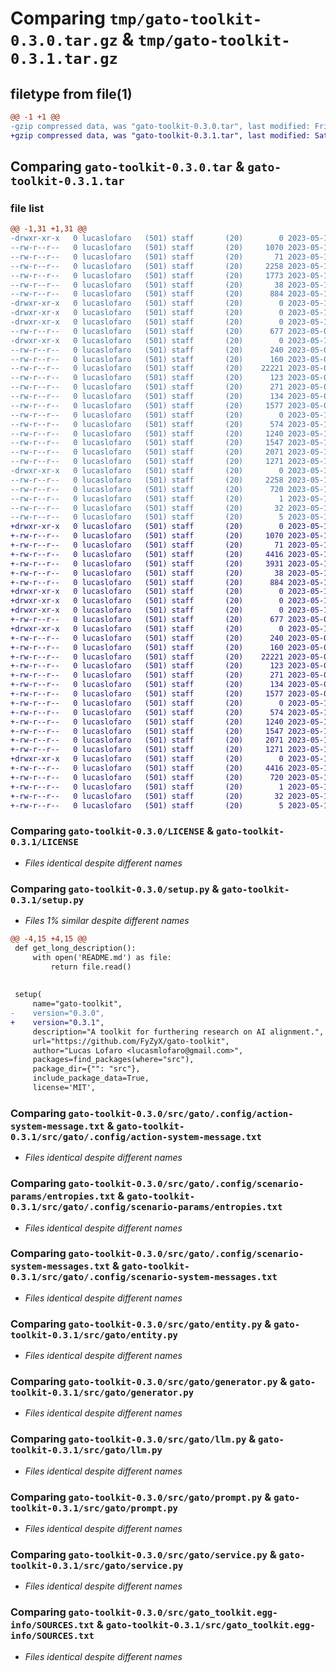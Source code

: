 # Comparing `tmp/gato-toolkit-0.3.0.tar.gz` & `tmp/gato-toolkit-0.3.1.tar.gz`

## filetype from file(1)

```diff
@@ -1 +1 @@
-gzip compressed data, was "gato-toolkit-0.3.0.tar", last modified: Fri May 12 21:41:44 2023, max compression
+gzip compressed data, was "gato-toolkit-0.3.1.tar", last modified: Sat May 13 10:20:11 2023, max compression
```

## Comparing `gato-toolkit-0.3.0.tar` & `gato-toolkit-0.3.1.tar`

### file list

```diff
@@ -1,31 +1,31 @@
-drwxr-xr-x   0 lucaslofaro   (501) staff       (20)        0 2023-05-12 21:41:44.684356 gato-toolkit-0.3.0/
--rw-r--r--   0 lucaslofaro   (501) staff       (20)     1070 2023-05-11 12:21:41.000000 gato-toolkit-0.3.0/LICENSE
--rw-r--r--   0 lucaslofaro   (501) staff       (20)       71 2023-05-12 04:29:48.000000 gato-toolkit-0.3.0/MANIFEST.in
--rw-r--r--   0 lucaslofaro   (501) staff       (20)     2258 2023-05-12 21:41:44.683396 gato-toolkit-0.3.0/PKG-INFO
--rw-r--r--   0 lucaslofaro   (501) staff       (20)     1773 2023-05-11 12:58:50.000000 gato-toolkit-0.3.0/README.md
--rw-r--r--   0 lucaslofaro   (501) staff       (20)       38 2023-05-12 21:41:44.684530 gato-toolkit-0.3.0/setup.cfg
--rw-r--r--   0 lucaslofaro   (501) staff       (20)      884 2023-05-12 21:41:31.000000 gato-toolkit-0.3.0/setup.py
-drwxr-xr-x   0 lucaslofaro   (501) staff       (20)        0 2023-05-12 21:41:44.672627 gato-toolkit-0.3.0/src/
-drwxr-xr-x   0 lucaslofaro   (501) staff       (20)        0 2023-05-12 21:41:44.678477 gato-toolkit-0.3.0/src/gato/
-drwxr-xr-x   0 lucaslofaro   (501) staff       (20)        0 2023-05-12 21:41:44.679045 gato-toolkit-0.3.0/src/gato/.config/
--rw-r--r--   0 lucaslofaro   (501) staff       (20)      677 2023-05-04 05:53:25.000000 gato-toolkit-0.3.0/src/gato/.config/action-system-message.txt
-drwxr-xr-x   0 lucaslofaro   (501) staff       (20)        0 2023-05-12 21:41:44.681815 gato-toolkit-0.3.0/src/gato/.config/scenario-params/
--rw-r--r--   0 lucaslofaro   (501) staff       (20)      240 2023-05-04 05:53:23.000000 gato-toolkit-0.3.0/src/gato/.config/scenario-params/categories.txt
--rw-r--r--   0 lucaslofaro   (501) staff       (20)      160 2023-05-04 05:53:23.000000 gato-toolkit-0.3.0/src/gato/.config/scenario-params/domains.txt
--rw-r--r--   0 lucaslofaro   (501) staff       (20)    22221 2023-05-04 05:53:23.000000 gato-toolkit-0.3.0/src/gato/.config/scenario-params/entropies.txt
--rw-r--r--   0 lucaslofaro   (501) staff       (20)      123 2023-05-04 05:53:23.000000 gato-toolkit-0.3.0/src/gato/.config/scenario-params/regions.txt
--rw-r--r--   0 lucaslofaro   (501) staff       (20)      271 2023-05-04 05:53:23.000000 gato-toolkit-0.3.0/src/gato/.config/scenario-params/scopes.txt
--rw-r--r--   0 lucaslofaro   (501) staff       (20)      134 2023-05-04 05:53:23.000000 gato-toolkit-0.3.0/src/gato/.config/scenario-params/severities.txt
--rw-r--r--   0 lucaslofaro   (501) staff       (20)     1577 2023-05-04 05:53:23.000000 gato-toolkit-0.3.0/src/gato/.config/scenario-system-messages.txt
--rw-r--r--   0 lucaslofaro   (501) staff       (20)        0 2023-05-11 23:28:21.000000 gato-toolkit-0.3.0/src/gato/__init__.py
--rw-r--r--   0 lucaslofaro   (501) staff       (20)      574 2023-05-12 06:55:28.000000 gato-toolkit-0.3.0/src/gato/entity.py
--rw-r--r--   0 lucaslofaro   (501) staff       (20)     1240 2023-05-12 21:33:19.000000 gato-toolkit-0.3.0/src/gato/generator.py
--rw-r--r--   0 lucaslofaro   (501) staff       (20)     1547 2023-05-12 21:33:19.000000 gato-toolkit-0.3.0/src/gato/llm.py
--rw-r--r--   0 lucaslofaro   (501) staff       (20)     2071 2023-05-12 09:50:28.000000 gato-toolkit-0.3.0/src/gato/prompt.py
--rw-r--r--   0 lucaslofaro   (501) staff       (20)     1271 2023-05-12 21:33:19.000000 gato-toolkit-0.3.0/src/gato/service.py
-drwxr-xr-x   0 lucaslofaro   (501) staff       (20)        0 2023-05-12 21:41:44.683017 gato-toolkit-0.3.0/src/gato_toolkit.egg-info/
--rw-r--r--   0 lucaslofaro   (501) staff       (20)     2258 2023-05-12 21:41:44.000000 gato-toolkit-0.3.0/src/gato_toolkit.egg-info/PKG-INFO
--rw-r--r--   0 lucaslofaro   (501) staff       (20)      720 2023-05-12 21:41:44.000000 gato-toolkit-0.3.0/src/gato_toolkit.egg-info/SOURCES.txt
--rw-r--r--   0 lucaslofaro   (501) staff       (20)        1 2023-05-12 21:41:44.000000 gato-toolkit-0.3.0/src/gato_toolkit.egg-info/dependency_links.txt
--rw-r--r--   0 lucaslofaro   (501) staff       (20)       32 2023-05-12 21:41:44.000000 gato-toolkit-0.3.0/src/gato_toolkit.egg-info/requires.txt
--rw-r--r--   0 lucaslofaro   (501) staff       (20)        5 2023-05-12 21:41:44.000000 gato-toolkit-0.3.0/src/gato_toolkit.egg-info/top_level.txt
+drwxr-xr-x   0 lucaslofaro   (501) staff       (20)        0 2023-05-13 10:20:11.699267 gato-toolkit-0.3.1/
+-rw-r--r--   0 lucaslofaro   (501) staff       (20)     1070 2023-05-11 12:21:41.000000 gato-toolkit-0.3.1/LICENSE
+-rw-r--r--   0 lucaslofaro   (501) staff       (20)       71 2023-05-12 04:29:48.000000 gato-toolkit-0.3.1/MANIFEST.in
+-rw-r--r--   0 lucaslofaro   (501) staff       (20)     4416 2023-05-13 10:20:11.698434 gato-toolkit-0.3.1/PKG-INFO
+-rw-r--r--   0 lucaslofaro   (501) staff       (20)     3931 2023-05-13 09:03:43.000000 gato-toolkit-0.3.1/README.md
+-rw-r--r--   0 lucaslofaro   (501) staff       (20)       38 2023-05-13 10:20:11.699390 gato-toolkit-0.3.1/setup.cfg
+-rw-r--r--   0 lucaslofaro   (501) staff       (20)      884 2023-05-13 10:19:48.000000 gato-toolkit-0.3.1/setup.py
+drwxr-xr-x   0 lucaslofaro   (501) staff       (20)        0 2023-05-13 10:20:11.689041 gato-toolkit-0.3.1/src/
+drwxr-xr-x   0 lucaslofaro   (501) staff       (20)        0 2023-05-13 10:20:11.692699 gato-toolkit-0.3.1/src/gato/
+drwxr-xr-x   0 lucaslofaro   (501) staff       (20)        0 2023-05-13 10:20:11.693541 gato-toolkit-0.3.1/src/gato/.config/
+-rw-r--r--   0 lucaslofaro   (501) staff       (20)      677 2023-05-04 05:53:25.000000 gato-toolkit-0.3.1/src/gato/.config/action-system-message.txt
+drwxr-xr-x   0 lucaslofaro   (501) staff       (20)        0 2023-05-13 10:20:11.696354 gato-toolkit-0.3.1/src/gato/.config/scenario-params/
+-rw-r--r--   0 lucaslofaro   (501) staff       (20)      240 2023-05-04 05:53:23.000000 gato-toolkit-0.3.1/src/gato/.config/scenario-params/categories.txt
+-rw-r--r--   0 lucaslofaro   (501) staff       (20)      160 2023-05-04 05:53:23.000000 gato-toolkit-0.3.1/src/gato/.config/scenario-params/domains.txt
+-rw-r--r--   0 lucaslofaro   (501) staff       (20)    22221 2023-05-04 05:53:23.000000 gato-toolkit-0.3.1/src/gato/.config/scenario-params/entropies.txt
+-rw-r--r--   0 lucaslofaro   (501) staff       (20)      123 2023-05-04 05:53:23.000000 gato-toolkit-0.3.1/src/gato/.config/scenario-params/regions.txt
+-rw-r--r--   0 lucaslofaro   (501) staff       (20)      271 2023-05-04 05:53:23.000000 gato-toolkit-0.3.1/src/gato/.config/scenario-params/scopes.txt
+-rw-r--r--   0 lucaslofaro   (501) staff       (20)      134 2023-05-04 05:53:23.000000 gato-toolkit-0.3.1/src/gato/.config/scenario-params/severities.txt
+-rw-r--r--   0 lucaslofaro   (501) staff       (20)     1577 2023-05-04 05:53:23.000000 gato-toolkit-0.3.1/src/gato/.config/scenario-system-messages.txt
+-rw-r--r--   0 lucaslofaro   (501) staff       (20)        0 2023-05-11 23:28:21.000000 gato-toolkit-0.3.1/src/gato/__init__.py
+-rw-r--r--   0 lucaslofaro   (501) staff       (20)      574 2023-05-12 06:55:28.000000 gato-toolkit-0.3.1/src/gato/entity.py
+-rw-r--r--   0 lucaslofaro   (501) staff       (20)     1240 2023-05-12 21:33:19.000000 gato-toolkit-0.3.1/src/gato/generator.py
+-rw-r--r--   0 lucaslofaro   (501) staff       (20)     1547 2023-05-12 21:33:19.000000 gato-toolkit-0.3.1/src/gato/llm.py
+-rw-r--r--   0 lucaslofaro   (501) staff       (20)     2071 2023-05-12 09:50:28.000000 gato-toolkit-0.3.1/src/gato/prompt.py
+-rw-r--r--   0 lucaslofaro   (501) staff       (20)     1271 2023-05-12 21:33:19.000000 gato-toolkit-0.3.1/src/gato/service.py
+drwxr-xr-x   0 lucaslofaro   (501) staff       (20)        0 2023-05-13 10:20:11.697824 gato-toolkit-0.3.1/src/gato_toolkit.egg-info/
+-rw-r--r--   0 lucaslofaro   (501) staff       (20)     4416 2023-05-13 10:20:11.000000 gato-toolkit-0.3.1/src/gato_toolkit.egg-info/PKG-INFO
+-rw-r--r--   0 lucaslofaro   (501) staff       (20)      720 2023-05-13 10:20:11.000000 gato-toolkit-0.3.1/src/gato_toolkit.egg-info/SOURCES.txt
+-rw-r--r--   0 lucaslofaro   (501) staff       (20)        1 2023-05-13 10:20:11.000000 gato-toolkit-0.3.1/src/gato_toolkit.egg-info/dependency_links.txt
+-rw-r--r--   0 lucaslofaro   (501) staff       (20)       32 2023-05-13 10:20:11.000000 gato-toolkit-0.3.1/src/gato_toolkit.egg-info/requires.txt
+-rw-r--r--   0 lucaslofaro   (501) staff       (20)        5 2023-05-13 10:20:11.000000 gato-toolkit-0.3.1/src/gato_toolkit.egg-info/top_level.txt
```

### Comparing `gato-toolkit-0.3.0/LICENSE` & `gato-toolkit-0.3.1/LICENSE`

 * *Files identical despite different names*

### Comparing `gato-toolkit-0.3.0/setup.py` & `gato-toolkit-0.3.1/setup.py`

 * *Files 1% similar despite different names*

```diff
@@ -4,15 +4,15 @@
 def get_long_description():
     with open('README.md') as file:
         return file.read()
 
 
 setup(
     name="gato-toolkit",
-    version="0.3.0",
+    version="0.3.1",
     description="A toolkit for furthering research on AI alignment.",
     url="https://github.com/FyZyX/gato-toolkit",
     author="Lucas Lofaro <lucasmlofaro@gmail.com>",
     packages=find_packages(where="src"),
     package_dir={"": "src"},
     include_package_data=True,
     license='MIT',
```

### Comparing `gato-toolkit-0.3.0/src/gato/.config/action-system-message.txt` & `gato-toolkit-0.3.1/src/gato/.config/action-system-message.txt`

 * *Files identical despite different names*

### Comparing `gato-toolkit-0.3.0/src/gato/.config/scenario-params/entropies.txt` & `gato-toolkit-0.3.1/src/gato/.config/scenario-params/entropies.txt`

 * *Files identical despite different names*

### Comparing `gato-toolkit-0.3.0/src/gato/.config/scenario-system-messages.txt` & `gato-toolkit-0.3.1/src/gato/.config/scenario-system-messages.txt`

 * *Files identical despite different names*

### Comparing `gato-toolkit-0.3.0/src/gato/entity.py` & `gato-toolkit-0.3.1/src/gato/entity.py`

 * *Files identical despite different names*

### Comparing `gato-toolkit-0.3.0/src/gato/generator.py` & `gato-toolkit-0.3.1/src/gato/generator.py`

 * *Files identical despite different names*

### Comparing `gato-toolkit-0.3.0/src/gato/llm.py` & `gato-toolkit-0.3.1/src/gato/llm.py`

 * *Files identical despite different names*

### Comparing `gato-toolkit-0.3.0/src/gato/prompt.py` & `gato-toolkit-0.3.1/src/gato/prompt.py`

 * *Files identical despite different names*

### Comparing `gato-toolkit-0.3.0/src/gato/service.py` & `gato-toolkit-0.3.1/src/gato/service.py`

 * *Files identical despite different names*

### Comparing `gato-toolkit-0.3.0/src/gato_toolkit.egg-info/SOURCES.txt` & `gato-toolkit-0.3.1/src/gato_toolkit.egg-info/SOURCES.txt`

 * *Files identical despite different names*

